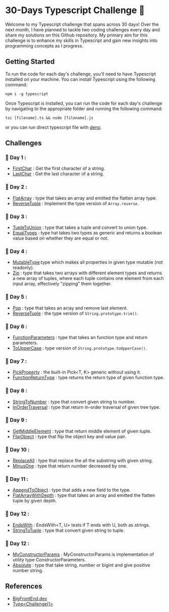 # 30-Days Typescript Challenge :dart:

Welcome to my Typescript challenge that spans across 30 days! Over the next month, I have planned to tackle two coding challenges every day and share my solutions on this Github repository. My primary aim for this challenge is to enhance my skills in Typescript and gain new insights into programming concepts as I progress.

## Getting Started

To run the code for each day's challenge, you'll need to have Typescript installed on your machine. You can install Typescript using the following command:

```
npm i -g typescript
```

Once Typescript is installed, you can run the code for each day's challenge by navigating to the appropriate folder and running the following command:

```
tsc [filename].ts && node [filename].js
```

or you can run direct typescript file with [deno](https://deno.land/manual@v1.32.3/introduction).

## Challenges

### :date: Day 1 :

- [FirstChar](./Day-1/FirstChar.ts) : Get the first character of a string.
- [LastChar](./Day-1/LastChar.ts) : Get the last character of a string.

### :date: Day 2 :

- [FlatArray](./Day-2/FlatArray.ts) : type that takes an array and emitted the flatten array type.
- [ReverseTuple](./Day-2/ReverseTuple.ts) : Implement the type version of `Array.reverse`.

### :date: Day 3 :

- [TupleToUnion](./Day-3/TupleToUnion.ts) : type that takes a tuple and convert to union type.
- [EqualTypes](./Day-3/EqualTypes.ts) : type hat takes two types as generic and returns a boolean value based on whether they are equal or not.

### :date: Day 4 :

- [MutableType](./Day-4/MutableType.ts):type which makes all properties in given type mutable (not readonly).
- [Zip](./Day-4/Zip.ts) : type that takes two arrays with different element types and returns a new array of tuples, where each tuple contains one element from each input array, effectively "zipping" them together.

### :date: Day 5 :

- [Pop](./Day-5/Pop.ts) : type that takes an array and remove last element.
- [ReverseTuple](./Day-5/Trim.ts.ts) : the type version of `String.prototype.trim()`.

### :date: Day 6 :

- [FunctionParameters](./Day-6/FunctionParameters.ts) : type that takes an function type and return parameters.
- [ToUpperCase](./Day-6/ToUpperCase.ts) : type version of `String.prototype.toUpperCase()`.

### :date: Day 7 :

- [PickProperty](./Day-7/PickProperty.ts) : the built-in Pick<T, K> generic without using it.
- [FunctionReturnType](./Day-7/FunctionReturnType.ts) : type returns the return type of given function type.

### :date: Day 8 :

- [StringToNumber](./Day-8/StringToNumber.ts) : type that convert given string to number.
- [InOrderTraversal](./Day-8/InOrderTravesal.ts) : type that return in-order traversal of given tree type.

### :date: Day 9 :

- [GetMiddleElement](./Day-9/GetMiddleElement.ts) : type that return middle element of given tuple.
- [FlipObject](./Day-9/FlipObject.ts) : type that flip the object key and value pair.

### :date: Day 10 :

- [ReplaceAll](./Day-10/ReplaceAll.ts) : type that replace the all the substring with given string.
- [MinusOne](./Day-10/MinusOne.ts) : type that return number decreased by one.

### :date: Day 11 :

- [AppendToObject](./Day-11/AppendToObject.ts) : type that adds a new field to the type.
- [FlatArrayWithDepth](./Day-11/FlatArrayWithDepth.ts) : type that takes an array and emitted the flatten tuple by given depth.

### :date: Day 12 :

- [EndsWith](./Day-12/EndsWith.ts) : EndsWith<T, U> tests if T ends with U, both as strings.
- [StringToTuple](./Day-12/StringToTuple.ts) : type that convert given string to tuple.

### :date: Day 12 :

- [MyConstructorParams](./Day-13/MyConstructorParams.ts) : MyConstructorParams is implementation of utility type ConstructorParameters.
- [Absolute](./Day-13/Absolute.ts) : type that take string, number or bigint and give positive number string.

## References

- [BigFrontEnd.dev](https://bigfrontend.dev/)
- [Type\<Challenge[]>](https://tsch.js.org/)
